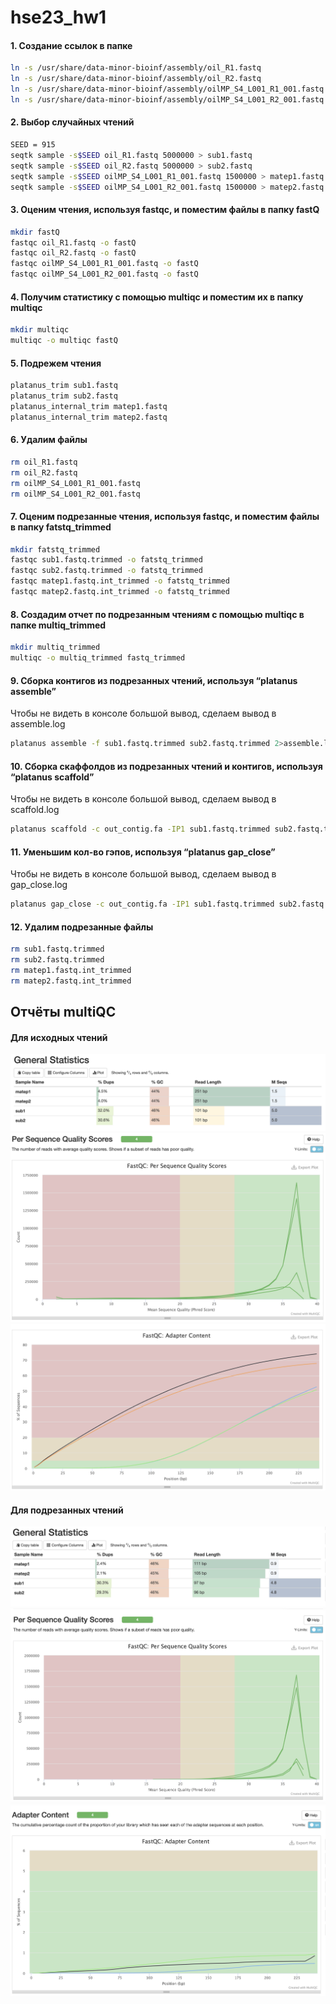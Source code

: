 # hse23_hw1
#### 1. Создание ссылок в папке
```bash
ln -s /usr/share/data-minor-bioinf/assembly/oil_R1.fastq
ln -s /usr/share/data-minor-bioinf/assembly/oil_R2.fastq
ln -s /usr/share/data-minor-bioinf/assembly/oilMP_S4_L001_R1_001.fastq
ln -s /usr/share/data-minor-bioinf/assembly/oilMP_S4_L001_R2_001.fastq
```
#### 2. Выбор случайных чтений
```bash
SEED = 915
seqtk sample -s$SEED oil_R1.fastq 5000000 > sub1.fastq
seqtk sample -s$SEED oil_R2.fastq 5000000 > sub2.fastq
seqtk sample -s$SEED oilMP_S4_L001_R1_001.fastq 1500000 > matep1.fastq
seqtk sample -s$SEED oilMP_S4_L001_R2_001.fastq 1500000 > matep2.fastq
```
#### 3. Оценим чтения, используя fastqc, и поместим файлы в папку fastQ
```bash
mkdir fastQ
fastqc oil_R1.fastq -o fastQ
fastqc oil_R2.fastq -o fastQ
fastqc oilMP_S4_L001_R1_001.fastq -o fastQ
fastqc oilMP_S4_L001_R2_001.fastq -o fastQ
```
#### 4. Получим статистику с помощью multiqc и поместим их в папку multiqc
```bash
mkdir multiqc
multiqc -o multiqc fastQ
```
#### 5. Подрежем чтения
```bash
platanus_trim sub1.fastq
platanus_trim sub2.fastq
platanus_internal_trim matep1.fastq
platanus_internal_trim matep2.fastq
```

#### 6. Удалим файлы
```bash
rm oil_R1.fastq
rm oil_R2.fastq
rm oilMP_S4_L001_R1_001.fastq
rm oilMP_S4_L001_R2_001.fastq
```

#### 7. Оценим подрезанные чтения, используя fastqc, и поместим файлы в папку fatstq_trimmed
```bash
mkdir fatstq_trimmed
fastqc sub1.fastq.trimmed -o fatstq_trimmed
fastqc sub2.fastq.trimmed -o fatstq_trimmed
fastqc matep1.fastq.int_trimmed -o fatstq_trimmed
fastqc matep2.fastq.int_trimmed -o fatstq_trimmed
```
#### 8. Создадим отчет по подрезанным чтениям с помощью multiqс в папке multiq_trimmed
```bash
mkdir multiq_trimmed
multiqc -o multiq_trimmed fastq_trimmed
```
#### 9. Сборка контигов из подрезанных чтений, используя “platanus assemble”
Чтобы не видеть в консоле большой вывод, сделаем вывод в assemble.log
```bash
platanus assemble -f sub1.fastq.trimmed sub2.fastq.trimmed 2>assemble.log
```
#### 10. Сборка скаффолдов из подрезанных чтений и контигов, используя “platanus scaffold”
Чтобы не видеть в консоле большой вывод, сделаем вывод в scaffold.log
```bash
platanus scaffold -c out_contig.fa -IP1 sub1.fastq.trimmed sub2.fastq.trimmed -OP2 matep1.fastq.int_trimmed matep2.fastq.int_trimmed 2> scaffold.log
```
#### 11. Уменьшим кол-во гэпов, используя “platanus gap_close”
Чтобы не видеть в консоле большой вывод, сделаем вывод в gap_close.log
```bash
platanus gap_close -c out_contig.fa -IP1 sub1.fastq.trimmed sub2.fastq.trimmed -OP2 matep1.fastq.int_trimmed matep2.fastq.int_trimmed 2> gap_close.log
```

#### 12. Удалим подрезанные файлы
```bash
rm sub1.fastq.trimmed
rm sub2.fastq.trimmed
rm matep1.fastq.int_trimmed 
rm matep2.fastq.int_trimmed
```
## Отчёты multiQC
#### Для исходных чтений
![](https://github.com/prayforanya/hse23_hw1/blob/main/images/general_statistics.png)
![](https://github.com/prayforanya/hse23_hw1/blob/main/images/per_sequence_quality_score.png)
![](https://github.com/prayforanya/hse23_hw1/blob/main/images/adapter_content.png)

#### Для подрезанных чтений
![](https://github.com/prayforanya/hse23_hw1/blob/main/images/general_statistics_trimmed.png)
![](https://github.com/prayforanya/hse23_hw1/blob/main/images/per_sequence_quality_score_trimmed.png)
![](https://github.com/prayforanya/hse23_hw1/blob/main/images/adapter_content_trimmed.png)

